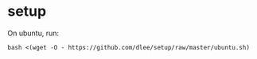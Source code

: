 # setup
On ubuntu, run:
```
bash <(wget -O - https://github.com/dlee/setup/raw/master/ubuntu.sh)
```
